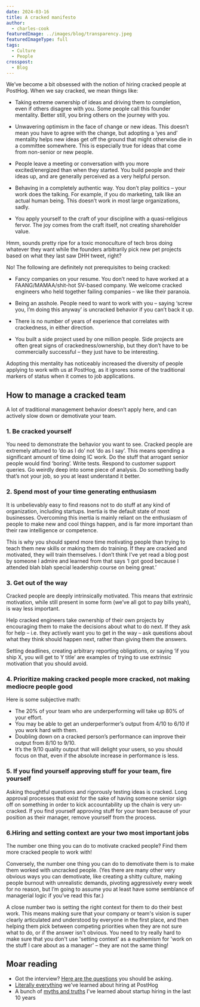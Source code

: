 ```yaml
---
date: 2024-03-16
title: A cracked manifesto
author:
  - charles-cook
featuredImage: ../images/blog/transparency.jpeg
featuredImageType: full
tags:
  - Culture
  - People
crosspost:
  - Blog      
---
```


We’ve become a bit obsessed with the notion of hiring cracked people at PostHog. When we say cracked, we mean things like:

- Taking extreme ownership of ideas and driving them to completion, even if others disagree with you. Some people call this founder mentality. Better still, you bring others on the journey with you.
 
- Unwavering optimism in the face of change or new ideas. This doesn’t mean you have to agree with the change, but adopting a ‘yes and’ mentality helps new ideas get off the ground that might otherwise die in a committee somewhere. This is especially true for ideas that come from non-senior or new people.
 
- People leave a meeting or conversation with you more excited/energized than when they started. You build people and their ideas up, and are generally perceived as a very helpful person.
 
- Behaving in a completely authentic way. You don’t play politics – your work does the talking. For example, if you do marketing, talk like an actual human being. This doesn’t work in most large organizations, sadly.

- You apply yourself to the craft of your discipline with a quasi-religious fervor. The joy comes from the craft itself, not creating shareholder value.  

Hmm, sounds pretty ripe for a toxic monoculture of tech bros doing whatever they want while the founders arbitrarily pick new pet projects based on what they last saw DHH tweet, right?

No! The following are definitely not prerequisites to being cracked:

- Fancy companies on your resume. You don’t need to have worked at a FAANG/MAMAA/shit-hot SV-based company. We welcome cracked engineers who held together failing companies – we like their paranoia.
 
- Being an asshole. People need to want to work with you – saying ‘screw you, I’m doing this anyway’ is uncracked behavior if you can’t back it up. 

- There is no number of years of experience that correlates with crackedness, in either direction. 

- You built a side project used by one million people. Side projects are often great signs of crackedness/ownership, but they don’t have to be commercially successful – they just have to be interesting. 

Adopting this mentality has noticeably increased the diversity of people applying to work with us at PostHog, as it ignores some of the traditional markers of status when it comes to job applications.

## How to manage a cracked team

A lot of traditional management behavior doesn’t apply here, and can actively slow down or demotivate your team.

### 1. Be cracked yourself

You need to demonstrate the behavior you want to see. Cracked people are extremely attuned to ‘do as I do’ not ‘do as I say’. This means spending a significant amount of time doing IC work. Do the stuff that arrogant senior people would find ‘boring’. Write tests. Respond to customer support queries. Go weirdly deep into some piece of analysis. Do something badly that’s not your job, so you at least understand it better. 

### 2. Spend most of your time generating enthusiasm

It is unbelievably easy to find reasons not to do stuff at any kind of organization, including startups. Inertia is the default state of most businesses. Overcoming this inertia is mainly reliant on the enthusiasm of people to make new and cool things happen, and is far more important than their raw intelligence or competence. 

This is why you should spend more time motivating people than trying to teach them new skills or making them do training. If they are cracked and motivated, they will train themselves. I don’t think I’ve yet read a blog post by someone I admire and learned from that says ‘I got good because I attended blah blah special leadership course on being great.’

### 3. Get out of the way

Cracked people are deeply intrinsically motivated. This means that extrinsic motivation, while still present in some form (we’ve all got to pay bills yeah), is way less important. 

Help cracked engineers take ownership of their own projects by encouraging them to make the decisions about what to do next. If they ask for help – i.e. they actively want you to get in the way – ask questions about what they think should happen next, rather than giving them the answers. 

Setting deadlines, creating arbitrary reporting obligations, or saying ‘if you ship X, you will get to Y title’ are examples of trying to use extrinsic motivation that you should avoid. 

### 4. Prioritize making cracked people more cracked, not making mediocre people good

Here is some subjective math:

- The 20% of your team who are underperforming will take up 80% of your effort. 
- You may be able to get an underperformer’s output from 4/10 to 6/10 if you work hard with them.
- Doubling down on a cracked person’s performance can improve their output from 8/10 to 9/10.
- It’s the 9/10 quality output that will delight your users, so you should focus on that, even if the absolute increase in performance is less. 

### 5. If you find yourself approving stuff for your team, fire yourself

Asking thoughtful questions and rigorously testing ideas is cracked. Long approval processes that exist for the sake of having someone senior sign off on something in order to kick accountability up the chain is very un-cracked. If you find yourself approving stuff for your team because of your position as their manager, remove yourself from the process. 

### 6.Hiring and setting context are your two most important jobs

The number one thing you can do to motivate cracked people? Find them more cracked people to work with! 

Conversely, the number one thing you can do to demotivate them is to make them worked with uncracked people. (Yes there are many other very obvious ways you can demotivate, like creating a shitty culture, making people burnout with unrealistic demands, pivoting aggressively every week for no reason, but I’m going to assume you at least have some semblance of managerial logic if you’ve read this far.) 

A close number two is setting the right context for them to do their best work. This means making sure that your company or team's vision is super clearly articulated and understood by everyone in the first place, and then helping them pick between competing priorities when they are not sure what to do, or if the answer isn't obvious. You need to try really hard to make sure that you don't use 'setting context' as a euphemism for 'work on the stuff I care about as a manager' – they are not the same thing!

## Moar reading

- Got the interview? [Here are the questions](/founders/what-to-ask-in-interviews) you should be asking. 
- [Literally everything](/newsletter/hiring-at-posthog-lessons) we've learned about hiring at PostHog
- A bunch of [myths and truths](/founders/early-stage-startup-hiring-strategy) I've learned about startup hiring in the last 10 years
